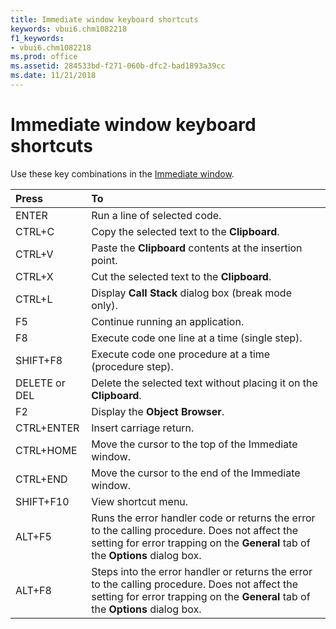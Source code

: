 ```yaml
---
title: Immediate window keyboard shortcuts
keywords: vbui6.chm1082218
f1_keywords:
- vbui6.chm1082218
ms.prod: office
ms.assetid: 284533bd-f271-060b-dfc2-bad1893a39cc
ms.date: 11/21/2018
---
```



# Immediate window keyboard shortcuts

Use these key combinations in the [Immediate window](immediate-window.md).

|Press|To|
|:-----|:-----|
|ENTER|Run a line of selected code.|
|CTRL+C|Copy the selected text to the **Clipboard**.|
|CTRL+V|Paste the **Clipboard** contents at the insertion point.|
|CTRL+X|Cut the selected text to the **Clipboard**.|
|CTRL+L|Display **Call Stack** dialog box (break mode only).|
|F5|Continue running an application.|
|F8|Execute code one line at a time (single step).|
|SHIFT+F8|Execute code one procedure at a time (procedure step).|
|DELETE or DEL|Delete the selected text without placing it on the **Clipboard**.|
|F2|Display the **Object Browser**.|
|CTRL+ENTER|Insert carriage return.|
|CTRL+HOME|Move the cursor to the top of the Immediate window.|
|CTRL+END|Move the cursor to the end of the Immediate window.|
|SHIFT+F10|View shortcut menu.|
|ALT+F5|Runs the error handler code or returns the error to the calling procedure. Does not affect the setting for error trapping on the **General** tab of the **Options** dialog box.|
|ALT+F8|Steps into the error handler or returns the error to the calling procedure. Does not affect the setting for error trapping on the **General** tab of the **Options** dialog box.|

